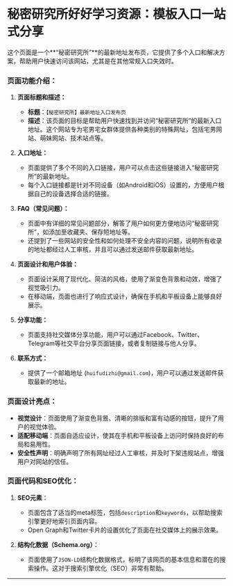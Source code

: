 # 秘密研究所好好学习资源：模板入口一站式分享

这个页面是一个\*\*“秘密研究所”\*\*的最新地址发布页，它提供了多个入口和解决方案，帮助用户快速访问该网站，尤其是在其他常规入口失效时。

### 页面功能介绍：

1. **页面标题和描述：**

   * **标题**：`【秘密研究所】最新地址入口发布页`
   * **描述**：该页面的目标是帮助用户快速找到并访问“秘密研究所”的最新入口地址。这个网站专为宅男宅女群体提供各种类别的特殊网址，包括宅男网站、萌妹网站、技术站点等。

2. **入口地址：**

   * 页面提供了多个不同的入口链接，用户可以点击这些链接进入“秘密研究所”的最新地址。
   * 每个入口链接都是针对不同设备（如Android和iOS）设置的，方便用户根据自己的设备选择合适的链接。

3. **FAQ（常见问题）：**

   * 页面中有详细的常见问题部分，解答了用户如何更方便地访问“秘密研究所”，如添加至收藏夹、保存短地址等。
   * 还提到了一些网站的安全性和如何处理不安全内容的问题，说明所有收录的地址都经过人工审核，并且可以通过发送邮件获取最新地址。

4. **页面设计和用户体验：**

   * 页面设计采用了现代化、简洁的风格，使用了渐变色背景和动效，增强了视觉吸引力。
   * 在移动端，页面也进行了响应式设计，确保在手机和平板设备上能够良好展示。

5. **分享功能：**

   * 页面支持社交媒体分享功能，用户可以通过Facebook、Twitter、Telegram等社交平台分享页面链接，或者复制链接与他人分享。

6. **联系方式：**

   * 提供了一个邮箱地址 (`huifudizhi@gmail.com`)，用户可以通过发送邮件获取最新的地址。

### 页面设计亮点：

* **视觉设计**：页面使用了渐变色背景、清晰的排版和富有动感的按钮，提升了用户的视觉体验。
* **适配移动端**：页面自适应设计，使其在手机和平板设备上访问时保持良好的布局和易用性。
* **安全性声明**：明确声明了所有网址经过人工审核，并及时下架违规站点，增强用户对网站的信任。

### 页面代码和SEO优化：

1. **SEO元素**：

   * 页面包含了适当的meta标签，包括`description`和`keywords`，以帮助搜索引擎更好地索引页面内容。
   * Open Graph和Twitter卡片的设置优化了页面在社交媒体上的展示效果。

2. **结构化数据（Schema.org）**：

   * 页面使用了`JSON-LD`结构化数据格式，标明了该网页的基本信息和潜在的搜索操作。这对于搜索引擎优化（SEO）非常有帮助。

---


